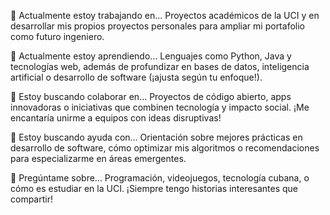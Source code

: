 
🔭 Actualmente estoy trabajando en...
Proyectos académicos de la UCI y en desarrollar mis propios proyectos personales para ampliar mi portafolio como futuro ingeniero.

🌱 Actualmente estoy aprendiendo...
Lenguajes como Python, Java y tecnologías web, además de profundizar en bases de datos, inteligencia artificial o desarrollo de software (¡ajusta según tu enfoque!).

👯 Estoy buscando colaborar en...
Proyectos de código abierto, apps innovadoras o iniciativas que combinen tecnología y impacto social. ¡Me encantaría unirme a equipos con ideas disruptivas!

🤔 Estoy buscando ayuda con...
Orientación sobre mejores prácticas en desarrollo de software, cómo optimizar mis algoritmos o recomendaciones para especializarme en áreas emergentes.

💬 Pregúntame sobre...
Programación, videojuegos, tecnología cubana, o cómo es estudiar en la UCI. ¡Siempre tengo historias interesantes que compartir!
